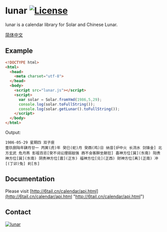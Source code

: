 # lunar [![License](https://img.shields.io/badge/license-MIT-4EB1BA.svg?style=flat-square)](https://github.com/6tail/lunar-javascript/blob/master/LICENSE)

lunar is a calendar library for Solar and Chinese Lunar.

[简体中文](https://github.com/6tail/lunar-javascript/blob/master/README.md)

## Example

```html
<!DOCTYPE html>
<html>
  <head>
    <meta charset="utf-8">
  </head>
  <body>
    <script src="lunar.js"></script>
    <script>
      var solar = Solar.fromYmd(1986,5,29);
      console.log(solar.toFullString());
      console.log(solar.getLunar().toFullString());
    </script>
  </body>
</html>
```

Output:

    1986-05-29 星期四 双子座
    壹玖捌陆年肆月廿一 丙寅(虎)年 癸巳(蛇)月 癸酉(鸡)日 纳音[炉中火 长流水 剑锋金] 北方玄武 危月燕 彭祖百忌[癸不词讼理弱敌强 酉不会客醉坐颠狂] 喜神方位[巽](东南) 阳贵神方位[巽](东南) 阴贵神方位[震](正东) 福神方位[兑](正西) 财神方位[离](正南) 冲[(丁卯)兔] 刹[东]

## Documentation

Please visit [http://6tail.cn/calendar/api.html](http://6tail.cn/calendar/api.html "http://6tail.cn/calendar/api.html")

## Contact

<a target="_blank" href="https://jq.qq.com/?_wv=1027&k=5F9Pbf0"><img border="0" src="http://pub.idqqimg.com/wpa/images/group.png" alt="lunar" title="lunar"></a>

